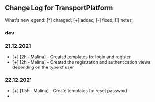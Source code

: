 Change Log for TransportPlatform
----------

What's new legend: [*] changed; [+] added; [-] fixed; [!] notes;

### dev
### 21.12.2021
- [+] [2h - Malina] - Created templates for login and register 
- [+] [2h - Malina] - Created the registration and authentication views depending on the type of user

### 22.12.2021
- [+] [1.5h - Malina] - Create templates for reset password
- 
